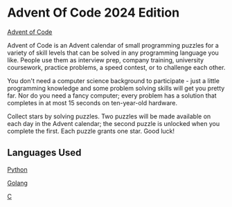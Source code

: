# Advent Of Code 2024 Edition

[Advent of Code](https://adventofcode.com/)

Advent of Code is an Advent calendar of small programming puzzles for a variety of skill levels that can be solved in any programming language you like. People use them as interview prep, company training, university coursework, practice problems, a speed contest, or to challenge each other.

You don't need a computer science background to participate - just a little programming knowledge and some problem solving skills will get you pretty far. Nor do you need a fancy computer; every problem has a solution that completes in at most 15 seconds on ten-year-old hardware.

Collect stars by solving puzzles. Two puzzles will be made available on each day in the Advent calendar; the second puzzle is unlocked when you complete the first. Each puzzle grants one star. Good luck!

## Languages Used

[Python]("https://raw.githubusercontent.com/devicons/devicon/master/icons/python/python-original.svg")

[Golang]("https://raw.githubusercontent.com/devicons/devicon/master/icons/c/c-original.svg")

[C]("https://raw.githubusercontent.com/devicons/devicon/master/icons/go/go-original.svg")
